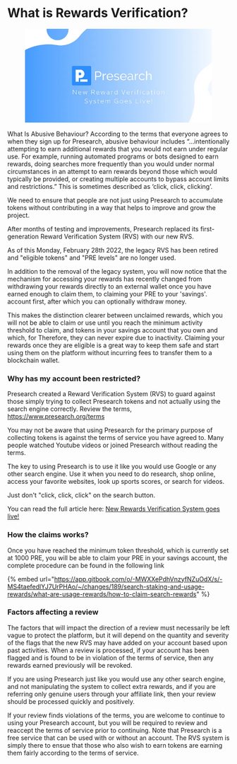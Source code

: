 # What is Rewards Verification?

<figure><img src="../../.gitbook/assets/image (31).png" alt=""><figcaption></figcaption></figure>



What Is Abusive Behaviour? According to the terms that everyone agrees to when they sign up for Presearch, abusive behaviour includes “…intentionally attempting to earn additional rewards that you would not earn under regular use. For example, running automated programs or bots designed to earn rewards, doing searches more frequently than you would under normal circumstances in an attempt to earn rewards beyond those which would typically be provided, or creating multiple accounts to bypass account limits and restrictions.” This is sometimes described as ‘click, click, clicking’.

We need to ensure that people are not just using Presearch to accumulate tokens without contributing in a way that helps to improve and grow the project.

After months of testing and improvements, Presearch replaced its first-generation Reward Verification System (RVS) with our new RVS.

As of this Monday, February 28th 2022, the legacy RVS has been retired and "eligible tokens" and "PRE levels" are no longer used.

In addition to the removal of the legacy system, you will now notice that the mechanism for accessing your rewards has recently changed from withdrawing your rewards directly to an external wallet once you have earned enough to claim them, to claiming your PRE to your 'savings'. account first, after which you can optionally withdraw money.

This makes the distinction clearer between unclaimed rewards, which you will not be able to claim or use until you reach the minimum activity threshold to claim, and tokens in your savings account that you own and which, for Therefore, they can never expire due to inactivity. Claiming your rewards once they are eligible is a great way to keep them safe and start using them on the platform without incurring fees to transfer them to a blockchain wallet.



### Why has my account been restricted?&#x20;

Presearch created a Reward Verification System (RVS) to guard against those simply trying to collect Presearch tokens and not actually using the search engine correctly. Review the terms, https://www.presearch.org/terms

You may not be aware that using Presearch for the primary purpose of collecting tokens is against the terms of service you have agreed to. Many people watched Youtube videos or joined Presearch without reading the terms.

The key to using Presearch is to use it like you would use Google or any other search engine. Use it when you need to do research, shop online, access your favorite websites, look up sports scores, or search for videos.

Just don't "click, click, click" on the search button.

You can read the full article here: [New Rewards Verification System goes live!](https://news.presearch.io/new-rewards-verification-system-goes-live-5acd68927c33)



### How the claims works?&#x20;

Once you have reached the minimum token threshold, which is currently set at 1000 PRE, you will be able to claim your PRE in your savings account, the complete procedure can be found in the following link

{% embed url="https://app.gitbook.com/o/-MWXXePdhVnzyfNZuOdX/s/-MS4taefedlYJ7UrPHAo/~/changes/189/search-staking-and-usage-rewards/what-are-usage-rewards/how-to-claim-search-rewards" %}

### Factors affecting a review

&#x20;The factors that will impact the direction of a review must necessarily be left vague to protect the platform, but it will depend on the quantity and severity of the flags that the new RVS may have added on your account based upon past activities. When a review is processed, if your account has been flagged and is found to be in violation of the terms of service, then any rewards earned previously will be revoked.

If you are using Presearch just like you would use any other search engine, and not manipulating the system to collect extra rewards, and if you are referring only genuine users through your affiliate link, then your review should be processed quickly and positively.

If your review finds violations of the terms, you are welcome to continue to using your Presearch account, but you will be required to review and reaccept the terms of service prior to continuing. Note that Presearch is a free service that can be used with or without an account. The RVS system is simply there to ensue that those who also wish to earn tokens are earning them fairly according to the terms of service.



###

[\
](https://news.presearch.io/?source=post\_page-----5acd68927c33--------------------------------)
